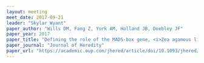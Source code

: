 ```yaml
---
layout: meeting
meet_date: 2017-09-21
leader: "Skylar Wyant"
paper_author: "Wills DM, Fang Z, York AM, Holland JB, Doebley JF"
paper_year: 2017
paper_title: "Defining the role of the MADS-box gene, <i>Zea agamous like1</i>, a target of selection during maize domestication"
paper_journal: "Journal of Heredity"
paper_url: "https://academic.oup.com/jhered/article/doi/10.1093/jhered/esx073/4104616/Defining-the-role-of-the-MADS-box-gene-Zea-agamous"
---
```

